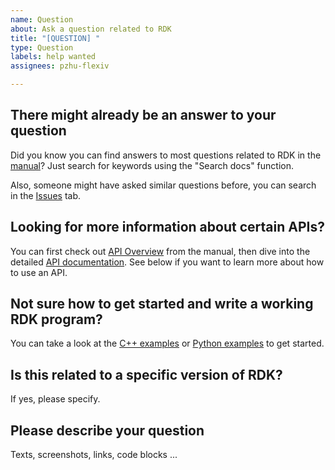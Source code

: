 ```yaml
---
name: Question
about: Ask a question related to RDK
title: "[QUESTION] "
type: Question
labels: help wanted
assignees: pzhu-flexiv

---
```


## There might already be an answer to your question

Did you know you can find answers to most questions related to RDK in the [manual](https://www.flexiv.com/software/rdk/manual/index.html)? Just search for keywords using the "Search docs" function.

Also, someone might have asked similar questions before, you can search in the [Issues](https://github.com/flexivrobotics/flexiv_rdk/issues?q=is%3Aissue) tab.

## Looking for more information about certain APIs?

You can first check out [API Overview](https://www.flexiv.com/software/rdk/manual/api_overview.html) from the manual, then dive into the detailed [API documentation](https://www.flexiv.com/software/rdk/api/index.html). See below if you want to learn more about how to use an API.

## Not sure how to get started and write a working RDK program?

You can take a look at the [C++ examples](https://github.com/flexivrobotics/flexiv_rdk/tree/main/example) or [Python examples](https://github.com/flexivrobotics/flexiv_rdk/tree/main/example_py) to get started.

## Is this related to a specific version of RDK?

If yes, please specify.

## Please describe your question

Texts, screenshots, links, code blocks ...
